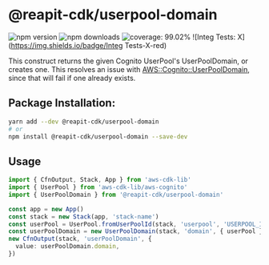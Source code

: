 # @reapit-cdk/userpool-domain

![npm version](https://img.shields.io/npm/v/@reapit-cdk/userpool-domain)
![npm downloads](https://img.shields.io/npm/dm/@reapit-cdk/userpool-domain)
![coverage: 99.02%](https://img.shields.io/badge/coverage-99.02%-green)
![Integ Tests: X](https://img.shields.io/badge/Integ Tests-X-red)

This construct returns the given Cognito UserPool's UserPoolDomain, or creates one. This resolves an issue with [AWS::Cognito::UserPoolDomain](https://docs.aws.amazon.com/AWSCloudFormation/latest/UserGuide/aws-resource-cognito-userpooldomain.html), since that will fail if one already exists.

## Package Installation:

```sh
yarn add --dev @reapit-cdk/userpool-domain
# or
npm install @reapit-cdk/userpool-domain --save-dev
```

## Usage
```ts
import { CfnOutput, Stack, App } from 'aws-cdk-lib'
import { UserPool } from 'aws-cdk-lib/aws-cognito'
import { UserPoolDomain } from '@reapit-cdk/userpool-domain'

const app = new App()
const stack = new Stack(app, 'stack-name')
const userPool = UserPool.fromUserPoolId(stack, 'userpool', 'USERPOOL_ID')
const userPoolDomain = new UserPoolDomain(stack, 'domain', { userPool })
new CfnOutput(stack, 'userPoolDomain', {
  value: userPoolDomain.domain,
})

```
